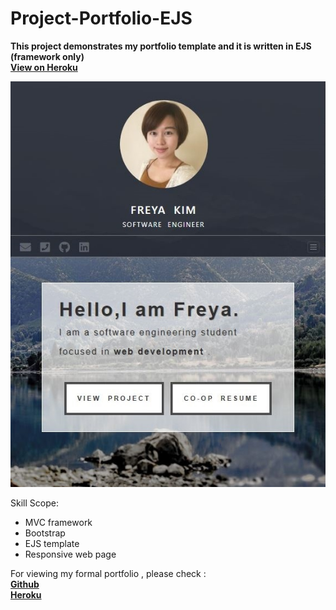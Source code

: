 # Project-Portfolio-EJS

**This project demonstrates my portfolio template and it is written in EJS (framework only)**<br>
**[View on Heroku](https://portfolio-ejs-template.herokuapp.com)**<br>

![project-portfolio-ejs](./screenShot.JPG?raw=true)
 
Skill Scope:<br>
* MVC framework
* Bootstrap
* EJS template
* Responsive web page

For viewing my formal portfolio , please check :<br>
**[Github](https://github.com/FreyaKim0/Project-Shopping-Cart-Angular)**<br>
**[Heroku](https://xu-tung-jin.herokuapp.com)**
